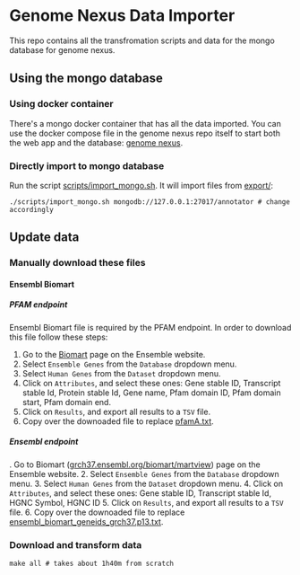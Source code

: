 # Genome Nexus Data Importer
This repo contains all the transfromation scripts and data for the mongo
database for genome nexus. 

## Using the mongo database

### Using docker container
There's a mongo docker container that has all the data imported. You can use
the docker compose file in the genome nexus repo itself to start both the web
app and the database: [genome
nexus](https://github.com/genome-nexus/genome-nexus).

### Directly import to mongo database
Run the script [scripts/import_mongo.sh](scripts/imort_mongo.sh). It will
import files from [export/](export/):
```
./scripts/import_mongo.sh mongodb://127.0.0.1:27017/annotator # change accordingly
```

## Update data
### Manually download these files

#### Ensembl Biomart

##### PFAM endpoint

Ensembl Biomart file is required by the PFAM endpoint. In order to download this file
follow these steps:

1. Go to the [Biomart](www.ensembl.org/biomart/martview) page on the Ensemble website.
2. Select `Ensemble Genes` from the `Database` dropdown menu.
3. Select `Human Genes` from the `Dataset` dropdown menu.
4. Click on `Attributes`, and select these ones:
Gene stable ID, Transcript stable Id, Protein stable Id, Gene name, Pfam domain ID, Pfam domain start, Pfam domain end.
5. Click on `Results`, and export all results to a `TSV` file.
6. Copy over the downoaded file to replace [pfamA.txt](pfamA.txt).

##### Ensembl endpoint 
. Go to Biomart ([grch37.ensembl.org/biomart/martview](grch37.ensembl.org/biomart/martview)) page on the Ensemble website.
2. Select `Ensemble Genes` from the `Database` dropdown menu.
3. Select `Human Genes` from the `Dataset` dropdown menu.
4. Click on `Attributes`, and select these ones:
Gene stable ID, Transcript stable Id, HGNC Symbol, HGNC ID
5. Click on `Results`, and export all results to a `TSV` file.
6. Copy over the downoaded file to replace [ensembl_biomart_geneids_grch37.p13.txt](ensembl_biomart_geneids_grch37.p13.txt).

### Download and transform data
```
make all # takes about 1h40m from scratch
```
